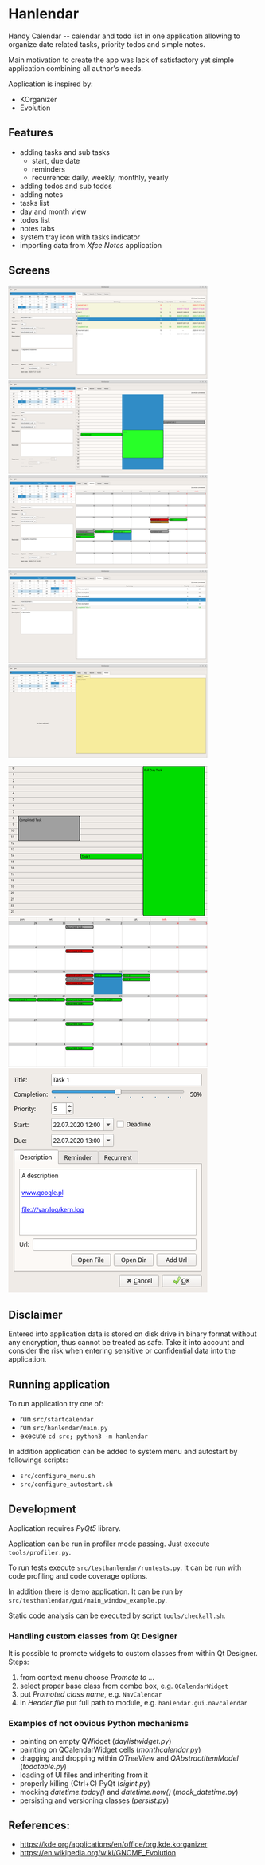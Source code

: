 # Hanlendar

Handy Calendar -- calendar and todo list in one application allowing to organize date related tasks, priority todos and simple notes.

Main motivation to create the app was lack of satisfactory yet simple application combining all author's needs.

Application is inspired by:
- KOrganizer
- Evolution


## Features

- adding tasks and sub tasks
    - start, due date
    - reminders
    - recurrence: daily, weekly, monthly, yearly
- adding todos and sub todos
- adding notes
- tasks list
- day and month view
- todos list
- notes tabs
- system tray icon with tasks indicator
- importing data from *Xfce Notes* application


## Screens

[![Tasks list](doc/app-tasks-small.png "Tasks list")](doc/app-tasks-big.png)
[![Day view](doc/app-day-small.png "Day view")](doc/app-day-big.png)
[![Month view](doc/app-month-small.png "Month view")](doc/app-month-big.png)
[![ToDos list](doc/app-todos-small.png "ToDos list")](doc/app-todos-big.png)
[![Notes](doc/app-notes-small.png "Notes")](doc/app-notes-big.png)

[![Day list](doc/daylistwidget-small.png "Day list")](doc/daylistwidget-big.png)
[![Month calendar](doc/monthcalendar-small.png "Month calendar")](doc/monthcalendar-big.png)
[![New task dialog](doc/taskdialog-small.png "New task dialog")](doc/taskdialog-big.png)


## Disclaimer

Entered into application data is stored on disk drive in binary format without any 
encryption, thus cannot be treated as safe. Take it into account and consider the risk 
when entering sensitive or confidential data into the application.


## Running application

To run application try one of:
- run `src/startcalendar`
- run `src/hanlendar/main.py` 
- execute `cd src; python3 -m hanlendar`

In addition application can be added to system menu and autostart by followings scripts:
- `src/configure_menu.sh`
- `src/configure_autostart.sh`


## Development

Application requires *PyQt5* library.

Application can be run in profiler mode passing. Just execute `tools/profiler.py`.

To run tests execute `src/testhanlendar/runtests.py`. It can be run with code profiling and code coverage options.

In addition there is demo application. It can be run by `src/testhanlendar/gui/main_window_example.py`.

Static code analysis can be executed by script `tools/checkall.sh`.


### Handling custom classes from Qt Designer

It is possible to promote widgets to custom classes from within Qt Designer. Steps:
1. from context menu choose *Promote to ...*
2. select proper base class from combo box, e.g. `QCalendarWidget`
3. put *Promoted class name*, e.g. `NavCalendar`
3. in *Header file* put full path to module, e.g. `hanlendar.gui.navcalendar`


### Examples of not obvious Python mechanisms

- painting on empty QWidget (*daylistwidget.py*)
- painting on QCalendarWidget cells (*monthcalendar.py*)
- dragging and dropping within *QTreeView* and *QAbstractItemModel* (*todotable.py*) 
- loading of UI files and inheriting from it
- properly killing (Ctrl+C) PyQt (*sigint.py*)
- mocking *datetime.today()* and *datetime.now()* (*mock_datetime.py*)
- persisting and versioning classes (*persist.py*)


## References:

- https://kde.org/applications/en/office/org.kde.korganizer
- https://en.wikipedia.org/wiki/GNOME_Evolution

